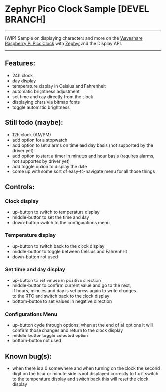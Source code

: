 # Zephyr Pico Clock Sample [DEVEL BRANCH]   
---   
[WIP] Sample on displaying characters and more on the [Waveshare Raspberry Pi Pico Clock](https://www.waveshare.com/wiki/Pico-Clock-Green) with [Zephyr](https://github.com/zephyrproject-rtos/zephyr) and the Display API. 

---
## Features:  
 * 24h clock  
 * day display  
 * temperature display in Celsius and Fahrenheit  
 * automatic brightness adjustment  
 * set time and day directly from the clock  
 * displaying chars via bitmap fonts  
 * toggle automatic brightness  

## Still todo (maybe):  
 * 12h clock (AM/PM)  
 * add option for a stopwatch  
 * add option to set alarms on time and day basis (not supported by the driver yet)  
 * add option to start a timer in minutes and hour basis (requires alarms, not supported by driver yet)  
 * add toggle option to display the date    
 * come up with some sort of easy-to-navigate menu for all those things   

## Controls:    
### Clock display  
 * up-button to switch to temperature display  
 * middle-button to set the time and day  
 * down-button switch to the configurations menu
### Temperature display  
 * up-button to switch back to the clock display  
 * middle-button to toggle between Celsius and Fahrenheit  
 * down-button not used  
### Set time and day display  
 * up-button to set values in positive direction
 * middle-button to confirm current value and go to the next,   
   if hours, minutes and day is set press again to write changes   
   to the RTC and switch back to the clock display   
 * bottom-button to set values in negative direction   
### Configurations Menu   
 * up-button cycle through options, when at the end of all options it will confirm those changes and return to the clock display    
 * middle-button toggle selected option   
 * bottom-button not used   
## Known bug(s):  
 * when there is a 0 somewhere and when turning on the clock the second digit on the hour or minute side is not displayed correctly to fix it switch to the temperature display and switch back this will reset the clock display  


